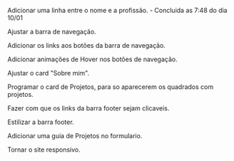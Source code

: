 Adicionar uma linha entre o nome e a profissão. - Concluida as 7:48 do dia 10/01

Ajustar a barra de navegação.

Adicionar os links aos botões da barra de navegação.

Adicionar animações de Hover nos botões de navegação.

Ajustar o card "Sobre mim".

Programar o card de Projetos, para so aparecerem os quadrados com projetos.

Fazer com que os links da barra footer sejam clicaveis.

Estilizar a barra footer.

Adicionar uma guia de Projetos no formulario.

Tornar o site responsivo.
